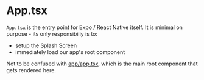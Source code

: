 # App.tsx

`App.tsx` is the entry point for Expo / React Native itself. It is minimal on purpose - its only responsibiliy is to:

- setup the Splash Screen
- immediately load our app's root component

Not to be confused with [app/app.tsx](./app/app.tsx.md), which is the main root component that gets rendered here.

